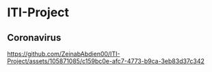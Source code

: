 # ITI-Project
## Coronavirus



https://github.com/ZeinabAbdien00/ITI-Project/assets/105871085/c159bc0e-afc7-4773-b9ca-3eb83d37c342

